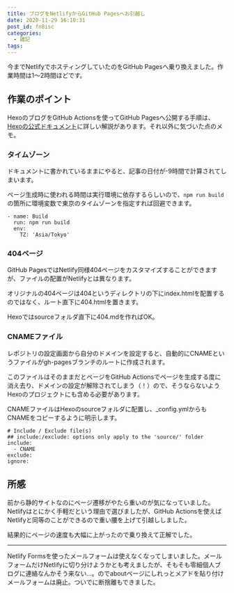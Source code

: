 ```yaml
---
title: ブログをNetlifyからGitHub Pagesへお引越し
date: 2020-11-29 16:10:31
post_id: fn8isc
categories:
  - 雑記
tags:
---
```


今までNetlifyでホスティングしていたのをGitHub Pagesへ乗り換えました。作業時間は1～2時間ほどです。

<!-- more -->


## 作業のポイント

HexoのブログをGitHub Actionsを使ってGitHub Pagesへ公開する手順は、[Hexoの公式ドキュメント](https://hexo.io/docs/github-pages)に詳しい解説があります。それ以外に気づいた点のメモ。


### タイムゾーン

ドキュメントに書かれているままにやると、記事の日付が-9時間で計算されてしまいます。

ページ生成時に使われる時間は実行環境に依存するらしいので、`npm run build`の箇所に環境変数で東京のタイムゾーンを指定すれば回避できます。


```
- name: Build
  run: npm run build
  env:
    TZ: 'Asia/Tokyo'
```


### 404ページ

GitHub PagesではNetlify同様404ページをカスタマイズすることができますが、ファイルの配置がNetlifyとは異なります。

オリジナルの404ページは404というディレクトリの下にindex.htmlを配置するのではなく、ルート直下に404.htmlを置きます。

Hexoではsourceフォルダ直下に404.mdを作ればOK。


### CNAMEファイル

レポジトリの設定画面から自分のドメインを設定すると、自動的にCNAMEというファイルがgh-pagesブランチのルートに作成されます。

このファイルはそのままだとページをGitHub Actionsでページを生成する度に消え去り、ドメインの設定が解除されてしまう（！）ので、そうならないようHexoのプロジェクトにも含める必要があります。

CNAMEファイルはHexoのsourceフォルダに配置し、_config.ymlからもCNAMEをコピーするように明示します。


```
# Include / Exclude file(s)
## include:/exclude: options only apply to the 'source/' folder
include:
  - CNAME
exclude:
ignore:
```

## 所感

前から静的サイトなのにページ遷移がやたら重いのが気になっていました。Netlifyはとにかく手軽だという理由で選びましたが、GitHub Actionsを使えばNetlifyと同等のことができるので重い腰を上げて引越ししました。

結果的にページの速度も大幅に上がったので乗り換えて正解でした。

---

Netlify Formsを使ったメールフォームは使えなくなってしまいました。メールフォームだけNetlifyに切り分けようかとも考えましたが、そもそも零細個人ブログに連絡なんかそう来ない...。のでaboutページにしれっとメアドを貼り付けメールフォームは廃止。ついでに断捨離もできました。